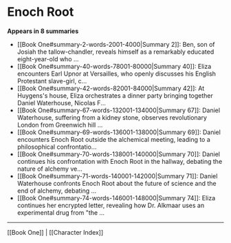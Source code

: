 # Enoch Root

**Appears in 8 summaries**

- [[Book One#summary-2-words-2001-4000|Summary 2]]: Ben, son of Josiah the tallow-chandler, reveals himself as a remarkably educated eight-year-old who ...
- [[Book One#summary-40-words-78001-80000|Summary 40]]: Eliza encounters Earl Upnor at Versailles, who openly discusses his English Protestant slave-girl, c...
- [[Book One#summary-42-words-82001-84000|Summary 42]]: At Huygens's house, Eliza orchestrates a dinner party bringing together Daniel Waterhouse, Nicolas F...
- [[Book One#summary-67-words-132001-134000|Summary 67]]: Daniel Waterhouse, suffering from a kidney stone, observes revolutionary London from Greenwich hill ...
- [[Book One#summary-69-words-136001-138000|Summary 69]]: Daniel encounters Enoch Root outside the alchemical meeting, leading to a philosophical confrontatio...
- [[Book One#summary-70-words-138001-140000|Summary 70]]: Daniel continues his confrontation with Enoch Root in the hallway, debating the nature of alchemy ve...
- [[Book One#summary-71-words-140001-142000|Summary 71]]: Daniel Waterhouse confronts Enoch Root about the future of science and the end of alchemy, debating ...
- [[Book One#summary-74-words-146001-148000|Summary 74]]: Eliza continues her encrypted letter, revealing how Dr. Alkmaar uses an experimental drug from "the ...

---
[[Book One]] | [[Character Index]]
